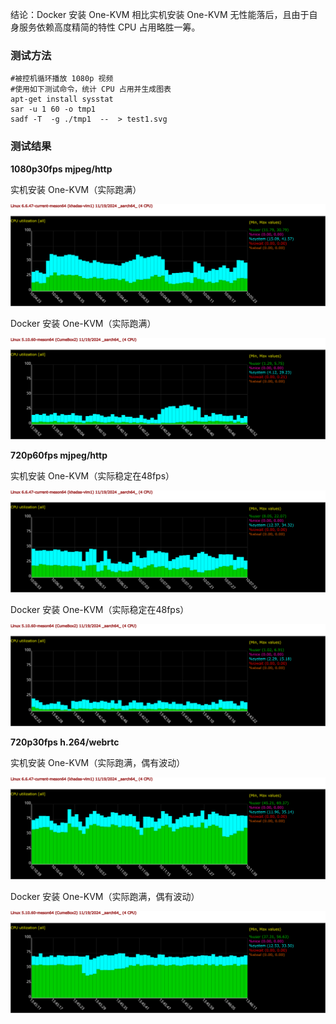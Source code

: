 结论：Docker 安装 One-KVM 相比实机安装 One-KVM 无性能落后，且由于自身服务依赖高度精简的特性 CPU 占用略胜一筹。

### 测试方法
```
#被控机循环播放 1080p 视频
#使用如下测试命令，统计 CPU 占用并生成图表
apt-get install sysstat
sar -u 1 60 -o tmp1
sadf -T  -g ./tmp1  --  > test1.svg
```

### 测试结果

**1080p30fps mjpeg/http** 

实机安装 One-KVM（实际跑满）

![test1](./img/test1.png)

Docker 安装 One-KVM（实际跑满）

![test4](./img/test4.png)

**720p60fps mjpeg/http**

实机安装 One-KVM（实际稳定在48fps）

![test2](./img/test2.png)

Docker 安装 One-KVM（实际稳定在48fps）

![test5](./img/test5.png)

**720p30fps h.264/webrtc**

实机安装 One-KVM（实际跑满，偶有波动）

![test3](./img/test3.png)

Docker 安装 One-KVM（实际跑满，偶有波动）

![test6](./img/test6.png)